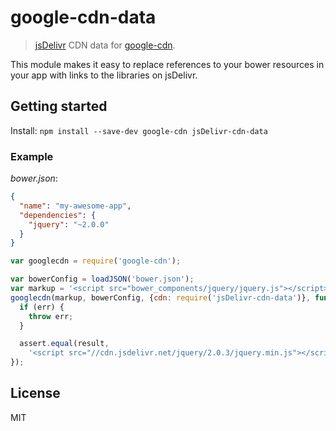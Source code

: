 # google-cdn-data

> [jsDelivr](http://www.jsdelivr.com/) CDN data for [google-cdn](https://github.com/passy/google-cdn).

This module makes it easy to replace references to your bower resources in your
app with links to the libraries on jsDelivr.

## Getting started

Install: `npm install --save-dev google-cdn jsDelivr-cdn-data`

### Example

*bower.json*:

```json
{
  "name": "my-awesome-app",
  "dependencies": {
    "jquery": "~2.0.0"
  }
}
```

```javascript
var googlecdn = require('google-cdn');

var bowerConfig = loadJSON('bower.json');
var markup = '<script src="bower_components/jquery/jquery.js"></script>';
googlecdn(markup, bowerConfig, {cdn: require('jsDelivr-cdn-data')}, function (err, result) {
  if (err) {
    throw err;
  }

  assert.equal(result,
    '<script src="//cdn.jsdelivr.net/jquery/2.0.3/jquery.min.js"></script>');
});
```

## License

MIT
